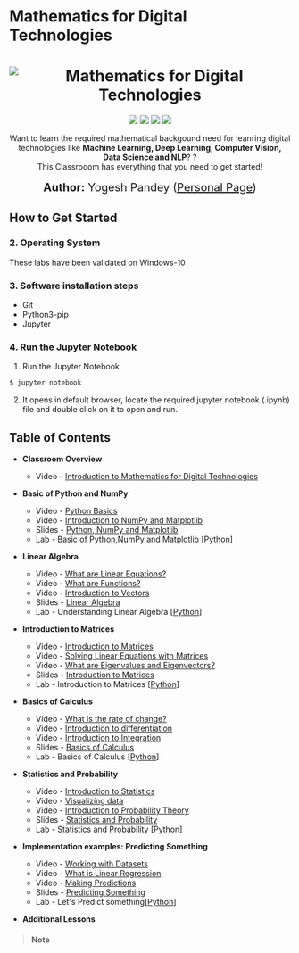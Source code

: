 # Mathematics for Digital Technologies


<h1 align="center">
   <img src="https://i.imgur.com/pvCASTF.png" alt="Mathematics for Digital Technologies" title="Mathematics for Digital Technologies" />
</h1>
<p align="center">  
 <a href="https://mybinder.org/v2/gh/yogeshmpandey/M4DT/master?urlpath=lab"><img src="https://mybinder.org/badge_logo.svg"></a>
<img src="https://www.repostatus.org/badges/latest/wip.svg"></a>
<a href="https://opensource.org/licenses/MIT"><img src="https://img.shields.io/badge/license-MIT-blue.svg"></a>
<img src="https://img.shields.io/badge/last%20updated-June%202020-3d62d1">
</p>

<p align="center">
  Want to learn the required mathematical backgound need for leanring digital technologies like <strong> Machine Learning, Deep Learning, Computer Vision, Data Science and NLP</strong>? ? <br>
  This Classrooom has everything that you need to get started! <br><br>
  <span style='font-size: 15pt'><strong>Author:</strong> Yogesh Pandey (<a href="https://www.yogeshpandey.in/tech">Personal Page</a>)</span>
</p>

## How to Get Started

### 2. Operating System

These labs have been validated on Windows-10

### 3. Software installation steps

* Git
* Python3-pip
* Jupyter

### 4. Run the Jupyter Notebook

1. Run the Jupyter Notebook

```bash
$ jupyter notebook
```

2. It opens in default browser, locate the required jupyter notebook (.ipynb) file and double click on it to open and run.

## Table of Contents

* **Classroom Overview**

  * Video - [Introduction to Mathematics for Digital Technologies](http://www.youtube.com)

* **Basic of Python and NumPy**
  * Video - [Python Basics](http://www.youtube.com)
  * Video - [Introduction to NumPy and Matplotlib](http://www.youtube.com)
  * Slides - [Python, NumPy and Matplotlib](http://www.youtube.com)
  * Lab - Basic of Python,NumPy and Matplotlib [[Python](./Basics_of_Python_and_Numpy/Basics_of_Python_and_Numpy.ipynb)]
  
* **Linear Algebra**
  * Video - [What are Linear Equations?](http://www.youtube.com)
  * Video - [What are Functions?](http://www.youtube.com)
  * Video - [Introduction to Vectors](http://www.youtube.com)
  * Slides - [Linear Algebra](http://www.youtube.com)
  * Lab - Understanding Linear Algebra [[Python](./Basics_of_Python_and_Numpy/Basics_of_Python_and_Numpy.ipynb)]

* **Introduction to Matrices**
  * Video - [Introduction to Matrices](http://www.youtube.com)
  * Video - [Solving Linear Equations with Matrices](http://www.youtube.com)
  * Video - [What are Eigenvalues and Eigenvectors?](http://www.youtube.com)
  * Slides - [Introduction to Matrices](http://www.youtube.com)
  * Lab - Introduction to Matrices [[Python](./Basics_of_Python_and_Numpy/Basics_of_Python_and_Numpy.ipynb)]

* **Basics of Calculus**
  * Video - [What is the rate of change?](http://www.youtube.com)
  * Video - [Introduction to differentiation](http://www.youtube.com)
  * Video - [Introduction to Integration](http://www.youtube.com)
  * Slides - [Basics of Calculus](http://www.youtube.com)
  * Lab - Basics of Calculus [[Python](./Basics_of_Python_and_Numpy/Basics_of_Python_and_Numpy.ipynb)]
  
* **Statistics and Probability**
  * Video - [Introduction to Statistics](http://www.youtube.com)
  * Video - [Visualizing data](http://www.youtube.com)
  * Video - [Introduction to Probability Theory](http://www.youtube.com)
  * Slides - [Statistics and Probability](http://www.youtube.com)
  * Lab - Statistics and Probability [[Python](./Basics_of_Python_and_Numpy/Basics_of_Python_and_Numpy.ipynb)]

* **Implementation examples: Predicting Something**
  * Video - [Working with Datasets](http://www.youtube.com)
  * Video - [What is Linear Regression](http://www.youtube.com)
  * Video - [Making Predictions](http://www.youtube.com)
  * Slides - [Predicting Something](http://www.youtube.com)
  * Lab - Let's Predict something[[Python](./Basics_of_Python_and_Numpy/Basics_of_Python_and_Numpy.ipynb)]

* **Additional Lessons**

<!--	
* **Course Survey**
  - [Course Survey](https://idz.qualtrics.com/jfe/form/SV_a9GvOxtOrOziykB)
  -->
> #### Note
